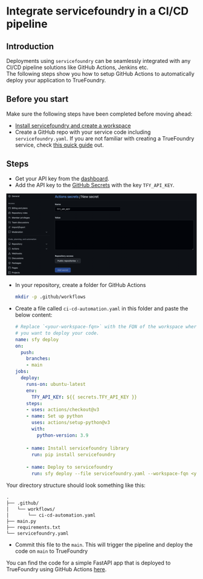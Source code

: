 # Integrate servicefoundry in a CI/CD pipeline

## Introduction
Deployments using `servicefoundry` can be seamlessly integrated with any CI/CD pipeline solutions like GitHub Actions, Jenkins etc.<br>
The following steps show you how to setup GitHub Actions to automatically deploy your application to TrueFoundry.

## Before you start
Make sure the following steps have been completed before moving ahead:
- [Install servicefoundry and create a workspace](https://docs.truefoundry.com/servicefoundry/quick-start#install-servicefoundry-client-library)
- Create a GitHub repo with your service code including `servicefoundry.yaml`. If you are not familiar with creating a TrueFoundry service, check [this quick guide](../streamlit.md) out.


## Steps
- Get your API key from the [dashboard](https://app.truefoundry.com/settings).
- Add the API key to the [GitHub Secrets](https://docs.github.com/en/actions/security-guides/encrypted-secrets) with the key `TFY_API_KEY`.
  
![Adding the secret](../../assets/github-actions.png)

- In your repository, create a folder for GitHub Actions
  ```bash
  mkdir -p .github/workflows
  ```
- Create a file called `ci-cd-automation.yaml` in this folder and paste the below content:
  ```yml
  # Replace `<your-workspace-fqn>` with the FQN of the workspace where
  # you want to deploy your code.
  name: sfy deploy
  on:
    push:
      branches:
      - main
  jobs:
    deploy:
      runs-on: ubuntu-latest
      env:
        TFY_API_KEY: ${{ secrets.TFY_API_KEY }}
      steps:
      - uses: actions/checkout@v3
      - name: Set up python
        uses: actions/setup-python@v3
        with:
          python-version: 3.9

      - name: Install servicefoundry library
        run: pip install servicefoundry

      - name: Deploy to servicefoundry
        run: sfy deploy --file servicefoundry.yaml --workspace-fqn <your-workspace-fqn>
  ```

Your directory structure should look something like this:
```
.
├── .github/
│   └── workflows/
│       └── ci-cd-automation.yaml
├── main.py
├── requirements.txt
└── servicefoundry.yaml
```

- Commit this file to the `main`. This will trigger the pipeline and deploy the code on `main` to TrueFoundry

You can find the code for a simple FastAPI app that is deployed to TrueFoundry using GitHub Actions [here](https://github.com/truefoundry/truefoundry-examples/tree/main/deployment/ci-cd-automation).
